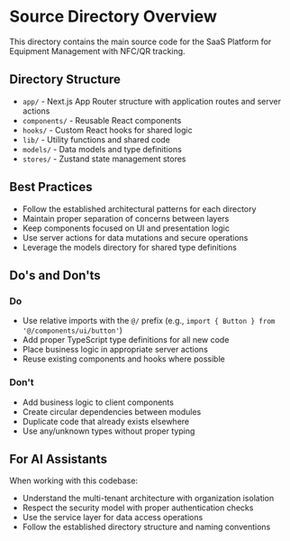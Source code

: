 # Source Directory Overview

This directory contains the main source code for the SaaS Platform for Equipment Management with NFC/QR tracking.

## Directory Structure

- `app/` - Next.js App Router structure with application routes and server actions
- `components/` - Reusable React components
- `hooks/` - Custom React hooks for shared logic
- `lib/` - Utility functions and shared code
- `models/` - Data models and type definitions
- `stores/` - Zustand state management stores

## Best Practices

- Follow the established architectural patterns for each directory
- Maintain proper separation of concerns between layers
- Keep components focused on UI and presentation logic
- Use server actions for data mutations and secure operations
- Leverage the models directory for shared type definitions

## Do's and Don'ts

### Do

- Use relative imports with the `@/` prefix (e.g., `import { Button } from '@/components/ui/button'`)
- Add proper TypeScript type definitions for all new code
- Place business logic in appropriate server actions
- Reuse existing components and hooks where possible

### Don't

- Add business logic to client components
- Create circular dependencies between modules
- Duplicate code that already exists elsewhere
- Use any/unknown types without proper typing

## For AI Assistants

When working with this codebase:

- Understand the multi-tenant architecture with organization isolation
- Respect the security model with proper authentication checks
- Use the service layer for data access operations
- Follow the established directory structure and naming conventions
